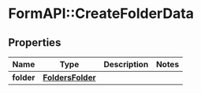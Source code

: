 # FormAPI::CreateFolderData

## Properties
Name | Type | Description | Notes
------------ | ------------- | ------------- | -------------
**folder** | [**FoldersFolder**](FoldersFolder.md) |  | 


